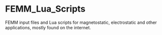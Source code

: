 # FEMM_Lua_Scripts
FEMM input files and Lua scripts for magnetostatic, electrostatic and other applications, mostly found on the internet.
